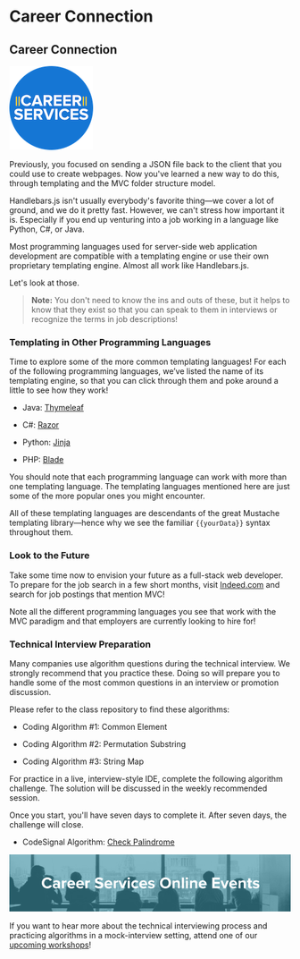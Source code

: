 # Career Connection

## Career Connection

![Career Services logo](./assets/cs_logo.png#right)

Previously, you focused on sending a JSON file back to the client that you could use to create webpages. Now you've learned a new way to do this, through templating and the MVC folder structure model.

Handlebars.js isn't usually everybody's favorite thing&mdash;we cover a lot of ground, and we do it pretty fast. However, we can't stress how important it is. Especially if you end up venturing into a job working in a language like Python, C#, or Java.

Most programming languages used for server-side web application development are compatible with a templating engine or use their own proprietary templating engine. Almost all work like Handlebars.js.

Let's look at those.

> **Note:** You don't need to know the ins and outs of these, but it helps to know that they exist so that you can speak to them in interviews or recognize the terms in job descriptions!

### Templating in Other Programming Languages

Time to explore some of the more common templating languages! For each of the following programming languages, we’ve listed the name of its templating engine, so that you can click through them and poke around a little to see how they work!

* Java: [Thymeleaf](https://www.thymeleaf.org/)

* C#: [Razor](https://docs.microsoft.com/en-us/aspnet/core/razor-pages/?view=aspnetcore-3.1&tabs=visual-studio)

* Python: [Jinja](https://jinja.palletsprojects.com/en/2.11.x/)

* PHP: [Blade](https://laravel.com/docs/7.x/blade)

You should note that each programming language can work with more than one templating language. The templating languages mentioned here are just some of the more popular ones you might encounter.

All of these templating languages are descendants of the great Mustache templating library&mdash;hence why we see the familiar `{{yourData}}` syntax throughout them.

### Look to the Future

Take some time now to envision your future as a full-stack web developer. To prepare for the job search in a few short months, visit [Indeed.com](https://www.indeed.com/jobs) and search for job postings that mention MVC!

Note all the different programming languages you see that work with the MVC paradigm and that employers are currently looking to hire for!

### Technical Interview Preparation

Many companies use algorithm questions during the technical interview. We strongly recommend that you practice these. Doing so will prepare you to handle some of the most common questions in an interview or promotion discussion.

Please refer to the class repository to find these algorithms:

- Coding Algorithm #1: Common Element

- Coding Algorithm #2: Permutation Substring

- Coding Algorithm #3: String Map

For practice in a live, interview-style IDE, complete the following algorithm challenge. The solution will be discussed in the weekly recommended session.

Once you start, you'll have seven days to complete it. After seven days, the challenge will close.

- CodeSignal Algorithm: [Check Palindrome](https://app.codesignal.com/public-test/zE2ktiq86xwEnMov2/bY2xgpYL4NGKoE)

![Online events logo](./assets/online-events.png)

If you want to hear more about the technical interviewing process and practicing algorithms in a mock-interview setting, attend one of our [upcoming workshops](https://careerservicesonlineevents.splashthat.com/)!
